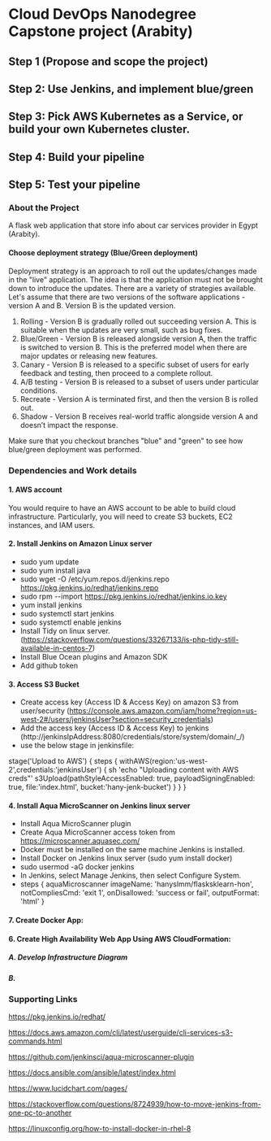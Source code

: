 # Cloud DevOps Nanodegree Capstone project (Arabity)

## Step 1 (Propose and scope the project)
## Step 2: Use Jenkins, and implement blue/green
## Step 3: Pick AWS Kubernetes as a Service, or build your own Kubernetes cluster.
## Step 4: Build your pipeline
## Step 5: Test your pipeline

### About the Project
A flask web application that store info about car services provider in Egypt (Arabity).

#### Choose deployment strategy (Blue/Green deployment)

Deployment strategy is an approach to roll out the updates/changes made in the "live" application. The idea is that the application must not be brought down to introduce the updates. There are a variety of strategies available. Let's assume that there are two versions of the software applications - version A and B. Version B is the updated version.

1. Rolling - Version B is gradually rolled out succeeding version A. This is suitable when the updates are very small, such as bug fixes.
2. Blue/Green - Version B is released alongside version A, then the traffic is switched to version B. This is the preferred model when there are major updates or releasing new features.
3. Canary - Version B is released to a specific subset of users for early feedback and testing, then proceed to a complete rollout.
4. A/B testing - Version B is released to a subset of users under particular conditions.
5. Recreate - Version A is terminated first, and then the version B is rolled out.
6. Shadow - Version B receives real-world traffic alongside version A and doesn’t impact the response.

Make sure that you checkout branches "blue" and "green" to see how blue/green deployment was performed.

### Dependencies and Work details
#### 1. AWS account
You would require to have an AWS account to be able to build cloud infrastructure. Particularly, you will need to create S3 buckets, EC2 instances, and IAM users.

#### 2. Install Jenkins on Amazon Linux server
* sudo yum update
* sudo yum install java
* sudo wget -O /etc/yum.repos.d/jenkins.repo https://pkg.jenkins.io/redhat/jenkins.repo
* sudo rpm --import https://pkg.jenkins.io/redhat/jenkins.io.key
* yum install jenkins
* sudo systemctl start jenkins
* sudo systemctl enable jenkins
* Install Tidy on linux server. (https://stackoverflow.com/questions/33267133/is-php-tidy-still-available-in-centos-7)
* Install Blue Ocean plugins and Amazon SDK
* Add github token

#### 3. Access S3 Bucket
* Create access key (Access ID & Access Key) on amazon S3 from user/security (https://console.aws.amazon.com/iam/home?region=us-west-2#/users/jenkinsUser?section=security_credentials)
* Add the access key (Access ID & Access Key) to jenkins (http://jenkinsIpAddress:8080/credentials/store/system/domain/_/)
* use the below stage in jenkinsfile:

stage('Upload to AWS') {
     steps {
         withAWS(region:'us-west-2',credentials:'jenkinsUser') {
         sh 'echo "Uploading content with AWS creds"'
             s3Upload(pathStyleAccessEnabled: true, payloadSigningEnabled: true, file:'index.html', bucket:'hany-jenk-bucket')
         }
     }
}

#### 4. Install Aqua MicroScanner on Jenkins linux server

* Install Aqua MicroScanner plugin
* Create Aqua MicroScanner access token from https://microscanner.aquasec.com/
* Docker must be installed on the same machine Jenkins is installed.
* Install Docker on Jenkins linux server (sudo yum install docker)
* sudo usermod -aG docker jenkins
* In Jenkins, select Manage Jenkins, then select Configure System.
*   steps {
     aquaMicroscanner imageName: 'hanyslmm/flasksklearn-hon', notCompliesCmd: 'exit 1', onDisallowed: 'success or fail', outputFormat: 'html'
  }

#### 7. Create Docker App:

#### 6. Create High Availability Web App Using AWS CloudFormation:
##### A. Develop Infrastructure Diagram
##### B.


### Supporting Links

https://pkg.jenkins.io/redhat/

https://docs.aws.amazon.com/cli/latest/userguide/cli-services-s3-commands.html

https://github.com/jenkinsci/aqua-microscanner-plugin

https://docs.ansible.com/ansible/latest/index.html

https://www.lucidchart.com/pages/

https://stackoverflow.com/questions/8724939/how-to-move-jenkins-from-one-pc-to-another

https://linuxconfig.org/how-to-install-docker-in-rhel-8
